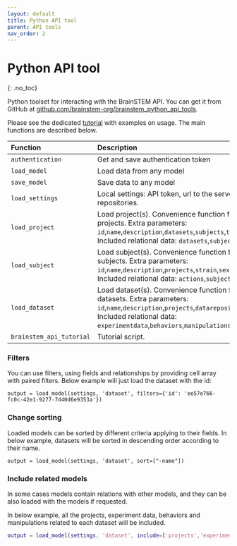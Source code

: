 ```yaml
---
layout: default
title: Python API tool
parent: API tools
nav_order: 2
---
```

# Python API tool
{: .no_toc}

Python toolset for interacting with the BrainSTEM API. You can get it from GitHub at [github.com/brainstem-org/brainstem_python_api_tools](https://github.com/brainstem-org/brainstem_python_api_tools).

Please see the dedicated [tutorial]({{"/tutorials/python-api-tool/"|absolute_url}}) with examples on usage. The main functions are described below.

| Function        | Description  |
|:-------------|:-------------|
| `authentication` | Get and save authentication token |
| `load_model` | Load data from any model |
| `save_model` | Save data to any model |
| `load_settings` | Local settings: API token, url to the server, and local repositories. |
| `load_project` | Load project(s). Convenience function for handling projects. Extra parameters: `id`,`name`,`description`,`datasets`,`subjects`,`tags`,`is_public`. Included relational data: `datasets`,`subjects`. |
| `load_subject` | Load subject(s). Convenience function for handling subjects. Extra parameters: `id`,`name`,`description`,`projects`,`strain`,`sex`,`tags`. Included relational data: `actions`,`subjectstatechanges`. |
| `load_dataset` | Load dataset(s). Convenience function for handling datasets. Extra parameters: `id`,`name`,`description`,`projects`,`datarepositories`,`tags`. Included relational data: `experimentdata`,`behaviors`,`manipulations`,`epochs`. |
| `brainstem_api_tutorial` | Tutorial script. |


### Filters
You can use filters, using fields and relationships by providing cell array with paired filters. Below example will just load the dataset with the id:

```
output = load_model(settings, 'dataset', filters={'id': 'ee57e766-fc0c-42e1-9277-7d40d6e9353a'})
```

### Change sorting
Loaded models can be sorted by different criteria applying to their fields. In below example, datasets will be sorted in descending order according to their name.

```
output = load_model(settings, 'dataset', sort=["-name"])
```

### Include related models

In some cases models contain relations with other models, and they can be also loaded with the models if requested. 

In below example, all the projects, experiment data, behaviors and manipulations related to each dataset will be included.

```m
output = load_model(settings, 'dataset', include=['projects','experimentdata','behaviors','manipulations'])
```
